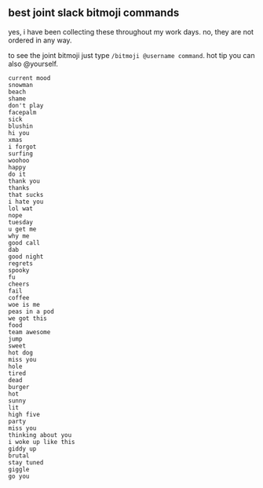 ## best joint slack bitmoji commands
yes, i have been collecting these throughout my work days. no, they are not ordered in any way.

to see the joint bitmoji just type `/bitmoji @username command`. hot tip you can also @yourself.

```
current mood
snowman
beach
shame
don't play
facepalm
sick
blushin
hi you
xmas
i forgot
surfing
woohoo
happy
do it
thank you
thanks
that sucks
i hate you
lol wat
nope
tuesday
u get me
why me
good call
dab
good night
regrets
spooky
fu
cheers
fail
coffee
woe is me
peas in a pod
we got this
food
team awesome
jump
sweet
hot dog
miss you
hole
tired
dead
burger
hot
sunny
lit
high five
party
miss you
thinking about you
i woke up like this
giddy up
brutal
stay tuned
giggle
go you
```
